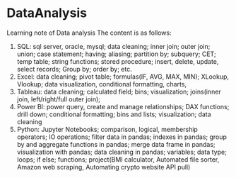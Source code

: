 # DataAnalysis
Learning note of Data analysis
The content is as follows:
1. SQL: sql server, oracle, mysql; data cleaning; inner join; outer join; union; case statement; having; aliasing; partition by; subquery; CET; temp table; string functions; stored procedure;  insert, delete, update, select records; Group by; order by; etc.
2. Excel: data cleaning; pivot table; formulas(IF, AVG, MAX, MIN); XLookup,  Vlookup; data visualization, conditional formatting, charts, 
3. Tableau: data cleaning; calculated field; bins; visualization; joins(inner join, left/right/full outer join); 
4. Power BI: power query, create and manage relationships; DAX functions; drill down; conditional formatting; bins and lists; visualization; data cleaning
5. Python: Jupyter Notebooks; comparison, logical, membership operators; IO operations; filter data in pandas; indexes in pandas; group by and aggregate functions in pandas; merge data frame in pandas; visualization with pandas; data cleaning in pandas; variables; data type; loops; if else; functions; project(BMI calculator, Automated file sorter, Amazon web scraping, Automating crypto website API pull)
